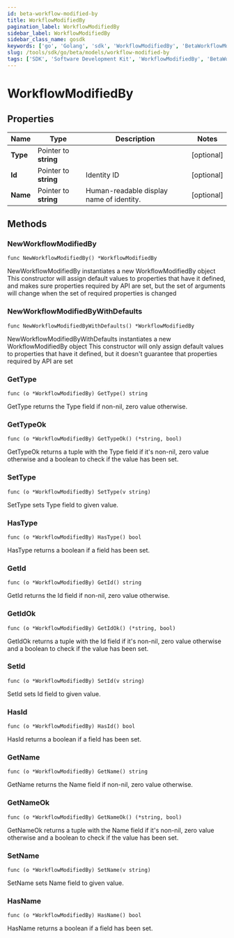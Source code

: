 ```yaml
---
id: beta-workflow-modified-by
title: WorkflowModifiedBy
pagination_label: WorkflowModifiedBy
sidebar_label: WorkflowModifiedBy
sidebar_class_name: gosdk
keywords: ['go', 'Golang', 'sdk', 'WorkflowModifiedBy', 'BetaWorkflowModifiedBy'] 
slug: /tools/sdk/go/beta/models/workflow-modified-by
tags: ['SDK', 'Software Development Kit', 'WorkflowModifiedBy', 'BetaWorkflowModifiedBy']
---
```


# WorkflowModifiedBy

## Properties

Name | Type | Description | Notes
------------ | ------------- | ------------- | -------------
**Type** | Pointer to **string** |  | [optional] 
**Id** | Pointer to **string** | Identity ID | [optional] 
**Name** | Pointer to **string** | Human-readable display name of identity. | [optional] 

## Methods

### NewWorkflowModifiedBy

`func NewWorkflowModifiedBy() *WorkflowModifiedBy`

NewWorkflowModifiedBy instantiates a new WorkflowModifiedBy object
This constructor will assign default values to properties that have it defined,
and makes sure properties required by API are set, but the set of arguments
will change when the set of required properties is changed

### NewWorkflowModifiedByWithDefaults

`func NewWorkflowModifiedByWithDefaults() *WorkflowModifiedBy`

NewWorkflowModifiedByWithDefaults instantiates a new WorkflowModifiedBy object
This constructor will only assign default values to properties that have it defined,
but it doesn't guarantee that properties required by API are set

### GetType

`func (o *WorkflowModifiedBy) GetType() string`

GetType returns the Type field if non-nil, zero value otherwise.

### GetTypeOk

`func (o *WorkflowModifiedBy) GetTypeOk() (*string, bool)`

GetTypeOk returns a tuple with the Type field if it's non-nil, zero value otherwise
and a boolean to check if the value has been set.

### SetType

`func (o *WorkflowModifiedBy) SetType(v string)`

SetType sets Type field to given value.

### HasType

`func (o *WorkflowModifiedBy) HasType() bool`

HasType returns a boolean if a field has been set.

### GetId

`func (o *WorkflowModifiedBy) GetId() string`

GetId returns the Id field if non-nil, zero value otherwise.

### GetIdOk

`func (o *WorkflowModifiedBy) GetIdOk() (*string, bool)`

GetIdOk returns a tuple with the Id field if it's non-nil, zero value otherwise
and a boolean to check if the value has been set.

### SetId

`func (o *WorkflowModifiedBy) SetId(v string)`

SetId sets Id field to given value.

### HasId

`func (o *WorkflowModifiedBy) HasId() bool`

HasId returns a boolean if a field has been set.

### GetName

`func (o *WorkflowModifiedBy) GetName() string`

GetName returns the Name field if non-nil, zero value otherwise.

### GetNameOk

`func (o *WorkflowModifiedBy) GetNameOk() (*string, bool)`

GetNameOk returns a tuple with the Name field if it's non-nil, zero value otherwise
and a boolean to check if the value has been set.

### SetName

`func (o *WorkflowModifiedBy) SetName(v string)`

SetName sets Name field to given value.

### HasName

`func (o *WorkflowModifiedBy) HasName() bool`

HasName returns a boolean if a field has been set.


